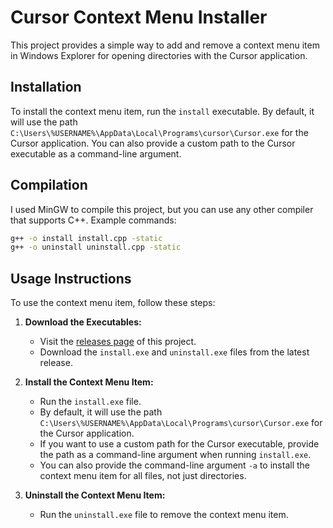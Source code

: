 # Cursor Context Menu Installer

This project provides a simple way to add and remove a context menu item in Windows Explorer for opening directories with the Cursor application.

## Installation

To install the context menu item, run the `install` executable. By default, it will use the path `C:\Users\%USERNAME%\AppData\Local\Programs\cursor\Cursor.exe` for the Cursor application. You can also provide a custom path to the Cursor executable as a command-line argument.

## Compilation
I used MinGW to compile this project, but you can use any other compiler that supports C++. Example commands:

```bash
g++ -o install install.cpp -static
g++ -o uninstall uninstall.cpp -static
```

## Usage Instructions

To use the context menu item, follow these steps:

1. **Download the Executables:**
   - Visit the [releases page](https://github.com/hexcreator/open-with-cursor/releases) of this project.
   - Download the `install.exe` and `uninstall.exe` files from the latest release.

2. **Install the Context Menu Item:**
   - Run the `install.exe` file.
   - By default, it will use the path `C:\Users\%USERNAME%\AppData\Local\Programs\cursor\Cursor.exe` for the Cursor application.
   - If you want to use a custom path for the Cursor executable, provide the path as a command-line argument when running `install.exe`.
   - You can also provide the command-line argument `-a` to install the context menu item for all files, not just directories.

3. **Uninstall the Context Menu Item:**
   - Run the `uninstall.exe` file to remove the context menu item.

